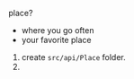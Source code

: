 place?
- where you go often
- your favorite place

1.  create `src/api/Place` folder.
2. 
<!--stackedit_data:
eyJoaXN0b3J5IjpbLTI5Njk1MjQyNl19
-->